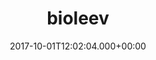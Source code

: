 ---
# GLOBAL 
layout: casestudy
page_type: casestudy
title: bioleev
published: true
links_visible: true

#SEO
seo_title:  Case Study Bioleev | Identyfikacja Wizualna Marki Kosmetycznej
seo_description: |-
  Projekt identyfikacji wizualnych na potrzeby wizerunkowe i sprzedażowe  Koncepcja minimalistyczna nawiązująca do natury  i ekologii.
main_keywords:
  - identyfikacja wizualna bioleev
  
#HREFLANGS
display_hreflangs: false
hreflangs:

#MENU 
top_line:
  menu_title: bioleev
  cta_title:

#SETTINGS
show_contact_in_footer: true

# CASESTUDY layout
cta_buttons:
  - name: Wyceń podobny projekt
    link: /kontakt.html
  - name: Wyceń podobny projekt
    link: /kontakt.html
testimonial_on_index: true
casestudy_on_index: false
cta: Case study bioleev


date: 2017-10-01T12:02:04.000+00:00 


intro: 
  title: Naturalna moc <strong>kosmetyków</strong>
  content: |-
    Bioleev to polska marka kosmetyków naturalnych, które bazują na oryginalnych recepturach. Wszystkie produkty wykorzystują wyłącznie wysokiej jakości składniki, których działanie zostało przebadane. Ich produkcja nie jest masową, lecz odbywa się na zasadach manufaktury i trudno znaleźć podobną propozycję na drogeryjnych półkach.


header:
  title: Naturalna moc <strong>kosmetyków</strong>
  intro: |-
   Podstawą projektu było stworzenie unikalnej identyfikacji wizualnej inspirowanej naturą i ekologią, wyróżniającej się na tle konkurencji. Bardzo ważnym punktem było odniesienie się do najważniejszych wartości marki i prostego składu oferowanych przez nią kosmetyków. Opracowane koncepcje graficzne zostały wykorzystane w działaniach związanych z budową wizerunku, jak i sprzedażą. 

  main_photo:  /uploads/bioleev-OG-image.jpg


screens:
  mobile_1:
    img: /uploads/casestudy-bioleev-mobile.jpg
    cover:
    alt:
  desktop_1:
    img: /uploads/casestudy-bioleev-desktop.jpg
    cover:
    alt:
colors:
  main: "000"
  devices_border: "000"


company: bioleev
company_logo: /uploads/logo-bioleev.svg
watermark: /uploads/bioleev-watermark.svg


customer_opinion:
  person:
  position:
  photo:
  quotation:
  quotation_small:
  quotation_sentence:


  
project_categories:
  - _services/branding.md
project_technologies:

project_range:
  - design


steps:
- name: Wyzwania
  icon: /uploads/graphic-challenges.svg
  desc:  |-
    {:.list.list-positive}
    * Opracowanie identyfikacji wizualnej na potrzeby działań wizerunkowych i sprzedażowych.
    * Przygotowanie logo nawiązującego do profilu marki, która stawia na naturalne składniki i inspiruje się ekologią.
    * Zaprojektowanie etykiet produktowych w minimalistycznej koncepcji, wyróżniającej się na tle konkurencyjnych produktów.
- name: Proces
  icon: /uploads/graphic-process.svg
  desc:  |-
    {:.list.list-positive}
    * Analiza rynku, opracowanie koncepcji nawiązującej do przewodniego hasła marki "live with nature" i motywu roślinnego.
    * Wstępne przygotowanie logotypu, a następnie pełnej typografii na potrzeby marki.
    * Zaprojektowanie dedykowanej identyfikacji wizualnej o uniwersalnym, ponadczasowym charakterze.
- name: Rezultaty
  icon: /uploads/graphic-result.svg
  desc:  |-
    {:.list.list-positive}
    * Prosta kreacja w czerni i bieli oraz logo - symbol naturalnych składników, podstawy kosmetyków marki Bioleev.
    * Etykiety produktów promocyjnych - próbek kosmetyków oraz pełnowartościowych z dedykowanymi grafikami.
    * Ulotka informacyjna kwasu - eksponująca produkt i najważniejsze informacje na jego temat.

presentation:
  -
    graphic: /uploads/casestudy-bioleev-pic-1.jpg
    graphic_title:  
    graphic_full_width: true
    graphic_size: 4
    content:  |-
      Podstawą każdego biznesu jest dobra identyfikacja wizualna. Może ona wpływać na potencjał rozwojowy firmy, a tym samym zwiększenie przychodów i zysków. Poprawnie zbudowane komunikaty są podstawą zaufania klienta - a to ono jest najważniejsze i wzbudza bodźce zakupowe. Stworzona przez nasz zespół identyfikacja wizualna firmy wyróżnia się, a jednocześnie nawiązuje do jej głównej misji. Biznes opierający się na takich podstawach daje kontrolę nad wizerunkiem i produktami.
    content_size: 4
  -
    graphic: /uploads/casestudy-bioleev-pic-2.jpg
    graphic_title: 
    graphic_full_width: true
    graphic_size: 4
    content:  |-
      ## Projekt logo
      Podstawowym punktem, od którego wyszedł nasz zespół była koncepcja logo. Na tym etapie uwzględniliśmy symetryczne kształty poszczególnych liter. Jego projekt opiera się o koła oraz linie. W ten sposób został stworzony cały opis - co można zauważyć na wstępnych szkicach. Jedynym elementem, który wyróżnia się w tym obszarze, jest linia, będąca podstawą łodygi, która jest nachylona w naturalny sposób - jak roślina. Można także zauważyć, że sam listek nawiązuje do projektu opartego na wspomnianych kołach. 
    content_size: 4
  -
    graphic: /uploads/casestudy-bioleev-pic-3.jpg
    graphic_title: 
    graphic_full_width: true
    graphic_size: 4
    content:  |-
     Prosty design sprawia, że logo dobrze prezentuje się zarówno w opcji, w której przeważa czerń, jak i w opcji z dominującą bielą.
    content_size: 4
  -
    graphic: /uploads/casestudy-bioleev-pic-4.jpg
    graphic_title: 
    graphic_full_width: true
    graphic_size: 4
    content:  |-
      ## Etykiety i opakowania produktów
      Na uwagę zasługuje koncepcja opakowań kosmetyków. W tym zakresie można wyróżnić dwa typy produktów, do których stworzyliśmy projekty.

      Pierwszym są kwasy. Zarówno buteleczka, jak i karton, w który zapakowany jest kosmetyk, zostały utrzymane w opcji minimalistycznej. Konieczne było jednak jej uzupełnienie o taki wzór, który wyróżniałby się czymś na tle pozostałego asortymentu firmy. W przypadku kwasu hialuronowego postawiliśmy na motyw fal, który jednoznacznie kojarzy się z wodą, a tym samym nawilżeniem skóry. Jest to jedno z podstawowych zadań, jakie z założenia ma spełniać kosmetyk - przekaz jest prosty. Klasyczna czerń sprawia, że całość prezentuje się niezwykle elegancko.

    content_size: 4
  -
    graphic: /uploads/casestudy-bioleev-pic-5.jpg
    graphic_title: 
    graphic_full_width: true
    graphic_size: 4
    content:  |-
      Drugą kategorią są olejki. W celu wyróżniania ich na tle pozostałych produktów zastosowaliśmy tutaj koncepcję z przewagą bieli. To również pewne nawiązanie do działania produktów, które są skuteczne, a jednocześnie delikatne dla skóry człowieka z uwagi na zawartość najlepszych, naturalnych składników. Na każdym typie olejku klient otrzymuje graficzną informację wskazującą, z jakich produktów został wyprodukowany: orzechy macadamia, wiesiołek, słodkie migdały, czarnuszka.
    content_size: 4
  -
    graphic: /uploads/casestudy-bioleev-pic-6.jpg
    graphic_title: 
    graphic_full_width: true
    graphic_size: 4
    content:  |-
      ## Ulotka informacyjna
      W bardzo prosty sposób została zaprojektowana ulotka informacyjna. W czytelny sposób zostały przedstawione na niej wszelkie informacje dotyczące kosmetyku oraz działania. Wyróżnione zostało to, co najważniejsze. Wygląd projektu można zaobserwować na przykładzie kwasu hialuronowego.
    content_size: 4
---